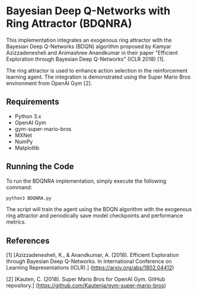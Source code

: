 # Bayesian Deep Q-Networks with Ring Attractor (BDQNRA)

This implementation integrates an exogenous ring attractor with the Bayesian Deep Q-Networks (BDQN) algorithm proposed by Kamyar Azizzadenesheli and Animashree Anandkumar in their paper "Efficient Exploration through Bayesian Deep Q-Networks" (ICLR 2018) [1].

The ring attractor is used to enhance action selection in the reinforcement learning agent. The integration is demonstrated using the Super Mario Bros environment from OpenAI Gym [2].

## Requirements

- Python 3.x
- OpenAI Gym
- gym-super-mario-bros
- MXNet
- NumPy
- Matplotlib

## Running the Code

To run the BDQNRA implementation, simply execute the following command:

```bash
python3 BDQNRA.py
```

The script will train the agent using the BDQN algorithm with the exogenous ring attractor and periodically save model checkpoints and performance metrics.

## References

[1] [Azizzadenesheli, K., & Anandkumar, A. (2018). Efficient Exploration through Bayesian Deep Q-Networks. In International Conference on Learning Representations (ICLR).] (https://arxiv.org/abs/1802.04412)

[2] [Kauten, C. (2018). Super Mario Bros for OpenAI Gym. GitHub repository.] (https://github.com/Kautenja/gym-super-mario-bros)
